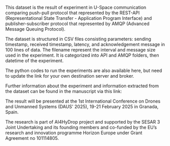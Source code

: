 This dataset is the result of experiment in U-Space communication comparing push-pull protocol that represented by the REST-API (Representational State Transfer - Application Program Interface) and publisher-subscriber protocol that represented by AMQP (Advanced Message Queuing Protocol).

The dataset is structured in CSV files consisting parameters: sending timestamp, received timestamp, latency, and acknowledgement message in 100 lines of data. The filename represent the interval and message size used in the experiment. It is categorized into API and AMQP folders, then datetime of the experiment.

The python codes to run the experiments are also available here, but need to update the link for your own destination server and broker.

Further information about the experiment and information extracted from the dataset can be found in the manuscript via this link:

The result will be presented at the 1st International Conference on Drones and Unmanned Systems (DAUS' 2025), 19-21 February 2025 in Granada, Spain.

The research is part of AI4HyDrop project and supported by the SESAR 3 Joint Undertaking and its founding members and co-funded by the EU’s research and innovation programme Horizon Europe under Grant Agreement no 101114805.
